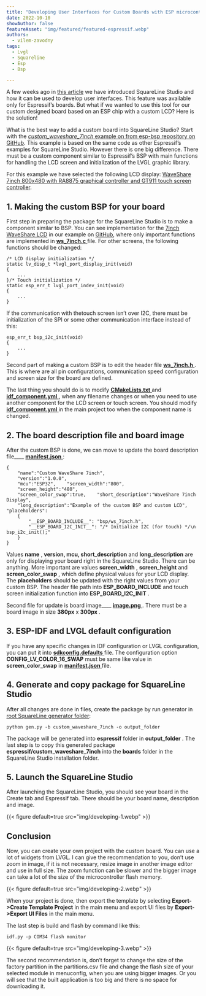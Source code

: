 ```yaml
---
title: "Developing User Interfaces for Custom Boards with ESP microcontrollers"
date: 2022-10-10
showAuthor: false
featureAsset: "img/featured/featured-espressif.webp"
authors:
  - vilem-zavodny
tags:
  - Lvgl
  - Squareline
  - Esp
  - Bsp

---
```

A few weeks ago in [this article](/blog/making-the-fancy-user-interface-on-esp-has-never-been-easier) we have introduced SquareLine Studio and how it can be used to develop user interfaces. This feature was available only for Espressif’s boards. But what if we wanted to use this tool for our custom designed board based on an ESP chip with a custom LCD? Here is the solution!

What is the best way to add a custom board into SquareLine Studio? Start with the [*custom_waveshare_7inch* example on from esp-bsp repository on GitHub](https://github.com/espressif/esp-bsp/tree/master/SquareLine/boards/v8/custom_waveshare_7inch). This example is based on the same code as other Espressif’s examples for SquareLine Studio. However there is one big difference. There must be a custom component similar to Espressif’s BSP with main functions for handling the LCD screen and initialization of the LVGL graphic library.

For this example we have selected the following LCD display: [WaveShare 7inch 800x480 with RA8875 graphical controller and GT911 touch screen controller](https://www.waveshare.com/7inch-capacitive-touch-lcd-c.htm).

## 1. Making the custom BSP for your board

First step in preparing the package for the SquareLine Studio is to make a component similar to BSP. You can see implementation for the [7inch WaveShare LCD](https://www.waveshare.com/7inch-capacitive-touch-lcd-c.htm) in our example on [GitHub](https://github.com/espressif/esp-bsp/tree/master/SquareLine/boards/v8/custom_waveshare_7inch), where only important functions are implemented in [__ws_7inch.c__ ](https://github.com/espressif/esp-bsp/blob/master/SquareLine/boards/v8/custom_waveshare_7inch/components/ws_7inch/ws_7inch.c) file. For other screens, the following functions should be changed:

```
/* LCD display initialization */
static lv_disp_t *lvgl_port_display_init(void)
{
    ...
}/* Touch initialization */
static esp_err_t lvgl_port_indev_init(void)
{
    ...
}
```

If the communication with thetouch screen isn’t over I2C, there must be initialization of the SPI or some other communication interface instead of this:

```
esp_err_t bsp_i2c_init(void)
{
    ...
}
```

Second part of making a custom BSP is to edit the header file [__ws_7inch.h__ ](https://github.com/espressif/esp-bsp/blob/master/SquareLine/boards/v8/custom_waveshare_7inch/components/ws_7inch/include/bsp/ws_7inch.h). This is where are all pin configurations, communication speed configuration and screen size for the board are defined.

The last thing you should do is to modify [__CMakeLists.txt__ ](https://github.com/espressif/esp-bsp/blob/master/SquareLine/boards/v8/custom_waveshare_7inch/components/ws_7inch/CMakeLists.txt) and [__idf_component.yml__ ](https://github.com/espressif/esp-bsp/blob/master/SquareLine/boards/v8/custom_waveshare_7inch/components/ws_7inch/idf_component.yml), when any filename changes or when you need to use another component for the LCD screen or touch screen. You should modify [__idf_component.yml__ ](https://github.com/espressif/esp-bsp/blob/master/SquareLine/boards/v8/custom_waveshare_7inch/main/idf_component.yml) in the main project too when the component name is changed.

## 2. The board description file and board image

After the custom BSP is done, we can move to update the board description file____ [__manifest.json__ ](https://github.com/espressif/esp-bsp/blob/master/SquareLine/boards/v8/custom_waveshare_7inch/manifest.json):

```
{
    "name":"Custom WaveShare 7inch",
    "version":"1.0.0",
    "mcu":"ESP32",    "screen_width":"800",
    "screen_height":"480",
    "screen_color_swap":true,    "short_description":"WaveShare 7inch Display",
    "long_description":"Example of the custom BSP and custom LCD",    "placeholders":
    {
        "__ESP_BOARD_INCLUDE__": "bsp/ws_7inch.h",
        "__ESP_BOARD_I2C_INIT__": "/* Initialize I2C (for touch) */\n    bsp_i2c_init();"
    }
}
```

Values __name__ , __version, mcu, short_description__ and __long_description__ are only for displaying your board right in the SquareLine Studio. There can be anything. More important are values __screen_width__ , __screen_height__  and __screen_color_swap__ , which define physical values for your LCD display. The __placeholders__ should be updated with the right values from your custom BSP. The header file path into ____ESP_BOARD_INCLUDE____  and touch screen initialization function into ____ESP_BOARD_I2C_INIT____ .

Second file for update is board image____ [__image.png__ ](https://github.com/espressif/esp-bsp/blob/master/SquareLine/boards/v8/custom_waveshare_7inch/image.png). There must be a board image in size __380px__  x __300px__ .

## 3. ESP-IDF and LVGL default configuration

If you have any specific changes in IDF configuration or LVGL configuration, you can put it into [__sdkconfig.defaults__ ](https://github.com/espressif/esp-bsp/blob/master/SquareLine/boards/v8/custom_waveshare_7inch/sdkconfig.defaults) file. The configuration option __CONFIG_LV_COLOR_16_SWAP__  must be same like value in __screen_color_swap__ in [__manifest.json__ ](https://github.com/espressif/esp-bsp/blob/master/SquareLine/boards/v8/custom_waveshare_7inch/manifest.json) file.

## 4. Generate and copy package for SquareLine Studio

After all changes are done in files, create the package by run generator in [root SquareLine generator folder](https://github.com/espressif/esp-bsp/tree/master/SquareLine):

```
python gen.py -b custom_waveshare_7inch -o output_folder
```

The package will be generated into __espressif__ folder in __output_folder__ . The last step is to copy this generated package __espressif/custom_waveshare_7inch__  into the __boards__ folder in the SquareLine Studio installation folder.

## 5. Launch the SquareLine Studio

After launching the SquareLine Studio, you should see your board in the Create tab and Espressif tab. There should be your board name, description and image.

{{< figure
    default=true
    src="img/developing-1.webp"
    >}}

## Conclusion

Now, you can create your own project with the custom board. You can use a lot of widgets from LVGL. I can give the recommendation to you, don’t use zoom in image, if it is not necessary, resize image in another image editor and use in full size. The zoom function can be slower and the bigger image can take a lot of the size of the microcontroller flash memory.

{{< figure
    default=true
    src="img/developing-2.webp"
    >}}

When your project is done, then export the template by selecting __Export->Create Template Project__  in the main menu and export UI files by __Export->Export UI Files__  in the main menu.

The last step is build and flash by command like this:

```
idf.py -p COM34 flash monitor
```

{{< figure
    default=true
    src="img/developing-3.webp"
    >}}

The second recommendation is, don’t forget to change the size of the factory partition in the partitions.csv file and change the flash size of your selected module in menuconfig, when you are using bigger images. Or you will see that the built application is too big and there is no space for downloading it.
